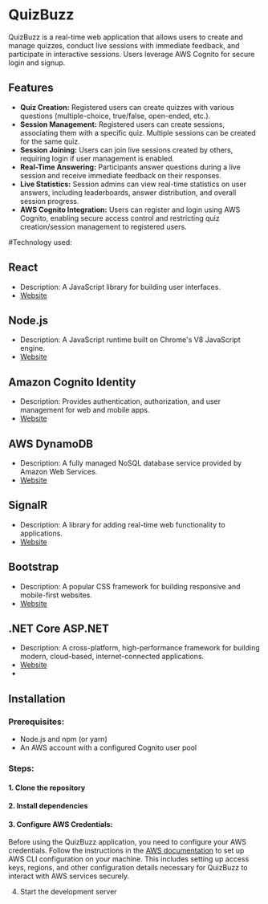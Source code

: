# QuizBuzz

QuizBuzz is a real-time web application that allows users to create and manage quizzes, conduct live sessions with immediate feedback, and participate in interactive sessions. Users leverage AWS Cognito for secure login and signup.

## Features

- **Quiz Creation:** Registered users can create quizzes with various questions (multiple-choice, true/false, open-ended, etc.).
- **Session Management:** Registered users can create sessions, associating them with a specific quiz. Multiple sessions can be created for the same quiz.
- **Session Joining:** Users can join live sessions created by others, requiring login if user management is enabled.
- **Real-Time Answering:** Participants answer questions during a live session and receive immediate feedback on their responses.
- **Live Statistics:** Session admins can view real-time statistics on user answers, including leaderboards, answer distribution, and overall session progress.
- **AWS Cognito Integration:** Users can register and login using AWS Cognito, enabling secure access control and restricting quiz creation/session management to registered users.

#Technology used:
## React
- Description: A JavaScript library for building user interfaces.
- [Website](https://reactjs.org/)

## Node.js
- Description: A JavaScript runtime built on Chrome's V8 JavaScript engine.
- [Website](https://nodejs.org/)

## Amazon Cognito Identity
- Description: Provides authentication, authorization, and user management for web and mobile apps.
- [Website](https://aws.amazon.com/cognito/)

## AWS DynamoDB
- Description: A fully managed NoSQL database service provided by Amazon Web Services.
- [Website](https://aws.amazon.com/dynamodb/)

## SignalR
- Description: A library for adding real-time web functionality to applications.
- [Website](https://dotnet.microsoft.com/apps/aspnet/signalr)

## Bootstrap
- Description: A popular CSS framework for building responsive and mobile-first websites.
- [Website](https://getbootstrap.com/)

## .NET Core ASP.NET
- Description: A cross-platform, high-performance framework for building modern, cloud-based, internet-connected applications.
- [Website](https://dotnet.microsoft.com/apps/aspnet)
- 
## Installation

### Prerequisites:

- Node.js and npm (or yarn)
- An AWS account with a configured Cognito user pool

### Steps:

#### 1. Clone the repository

#### 2. Install dependencies

#### 3. Configure AWS Credentials:

Before using the QuizBuzz application, you need to configure your AWS credentials. Follow the instructions in the [AWS documentation](https://docs.aws.amazon.com/cli/latest/userguide/cli-chap-configure.html) to set up AWS CLI configuration on your machine. This includes setting up access keys, regions, and other configuration details necessary for QuizBuzz to interact with AWS services securely.

4. Start the development server
